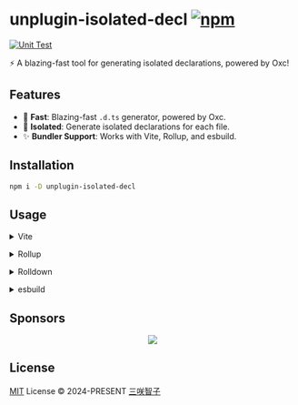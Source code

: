 # unplugin-isolated-decl [![npm](https://img.shields.io/npm/v/unplugin-isolated-decl.svg)](https://npmjs.com/package/unplugin-isolated-decl)

[![Unit Test](https://github.com/unplugin/unplugin-isolated-decl/actions/workflows/unit-test.yml/badge.svg)](https://github.com/unplugin/unplugin-isolated-decl/actions/workflows/unit-test.yml)

⚡️ A blazing-fast tool for generating isolated declarations, powered by Oxc!

## Features

- 🚀 **Fast**: Blazing-fast `.d.ts` generator, powered by Oxc.
- 🎯 **Isolated**: Generate isolated declarations for each file.
- ✨ **Bundler Support**: Works with Vite, Rollup, and esbuild.

## Installation

```bash
npm i -D unplugin-isolated-decl
```

## Usage

<details>
<summary>Vite</summary><br>

```ts
// vite.config.ts
import UnpluginIsolatedDecl from 'unplugin-isolated-decl/vite'

export default defineConfig({
  plugins: [UnpluginIsolatedDecl()],
})
```

<br></details>

<details>
<summary>Rollup</summary><br>

```ts
// rollup.config.js
import UnpluginIsolatedDecl from 'unplugin-isolated-decl/rollup'

export default {
  plugins: [UnpluginIsolatedDecl()],
}
```

<br></details>

<details>
<summary>Rolldown</summary><br>

```ts
// rolldown.config.js
import UnpluginIsolatedDecl from 'unplugin-isolated-decl/rolldown'

export default {
  plugins: [UnpluginIsolatedDecl()],
}
```

<br></details>

<details>
<summary>esbuild</summary><br>

```ts
// esbuild.config.js
import { build } from 'esbuild'

build({
  plugins: [require('unplugin-isolated-decl/esbuild')()],
})
```

<br></details>

## Sponsors

<p align="center">
  <a href="https://cdn.jsdelivr.net/gh/sxzz/sponsors/sponsors.svg">
    <img src='https://cdn.jsdelivr.net/gh/sxzz/sponsors/sponsors.svg'/>
  </a>
</p>

## License

[MIT](./LICENSE) License © 2024-PRESENT [三咲智子](https://github.com/sxzz)

